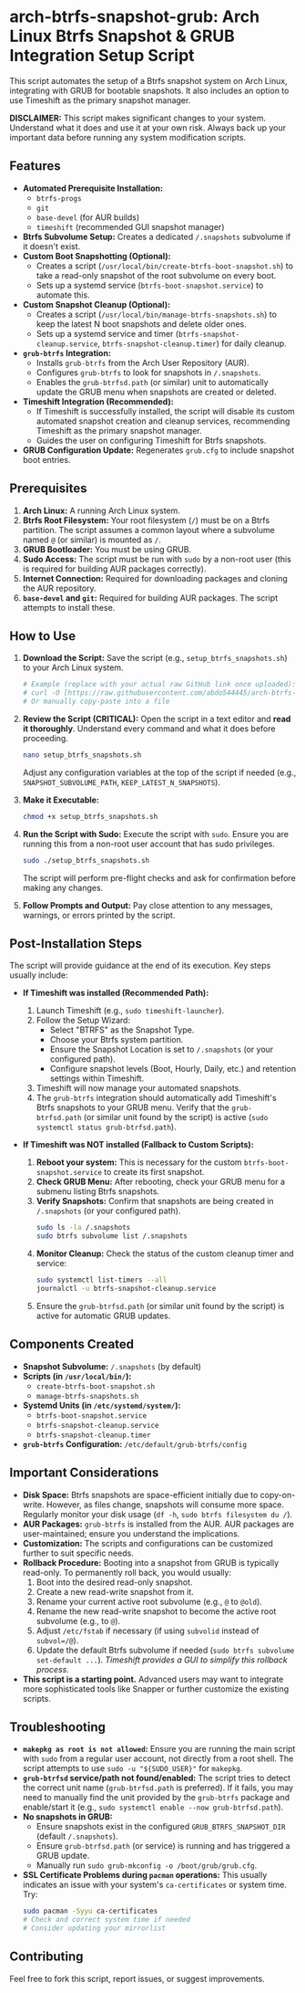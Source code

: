 # arch-btrfs-snapshot-grub: Arch Linux Btrfs Snapshot & GRUB Integration Setup Script

This script automates the setup of a Btrfs snapshot system on Arch Linux, integrating with GRUB for bootable snapshots. It also includes an option to use Timeshift as the primary snapshot manager.

**DISCLAIMER:** This script makes significant changes to your system. Understand what it does and use it at your own risk. Always back up your important data before running any system modification scripts.

## Features

* **Automated Prerequisite Installation:**
    * `btrfs-progs`
    * `git`
    * `base-devel` (for AUR builds)
    * `timeshift` (recommended GUI snapshot manager)
* **Btrfs Subvolume Setup:** Creates a dedicated `/.snapshots` subvolume if it doesn't exist.
* **Custom Boot Snapshotting (Optional):**
    * Creates a script (`/usr/local/bin/create-btrfs-boot-snapshot.sh`) to take a read-only snapshot of the root subvolume on every boot.
    * Sets up a systemd service (`btrfs-boot-snapshot.service`) to automate this.
* **Custom Snapshot Cleanup (Optional):**
    * Creates a script (`/usr/local/bin/manage-btrfs-snapshots.sh`) to keep the latest N boot snapshots and delete older ones.
    * Sets up a systemd service and timer (`btrfs-snapshot-cleanup.service`, `btrfs-snapshot-cleanup.timer`) for daily cleanup.
* **`grub-btrfs` Integration:**
    * Installs `grub-btrfs` from the Arch User Repository (AUR).
    * Configures `grub-btrfs` to look for snapshots in `/.snapshots`.
    * Enables the `grub-btrfsd.path` (or similar) unit to automatically update the GRUB menu when snapshots are created or deleted.
* **Timeshift Integration (Recommended):**
    * If Timeshift is successfully installed, the script will disable its custom automated snapshot creation and cleanup services, recommending Timeshift as the primary snapshot manager.
    * Guides the user on configuring Timeshift for Btrfs snapshots.
* **GRUB Configuration Update:** Regenerates `grub.cfg` to include snapshot boot entries.

## Prerequisites

1.  **Arch Linux:** A running Arch Linux system.
2.  **Btrfs Root Filesystem:** Your root filesystem (`/`) must be on a Btrfs partition. The script assumes a common layout where a subvolume named `@` (or similar) is mounted as `/`.
3.  **GRUB Bootloader:** You must be using GRUB.
4.  **Sudo Access:** The script must be run with `sudo` by a non-root user (this is required for building AUR packages correctly).
5.  **Internet Connection:** Required for downloading packages and cloning the AUR repository.
6.  **`base-devel` and `git`:** Required for building AUR packages. The script attempts to install these.

## How to Use

1.  **Download the Script:**
    Save the script (e.g., `setup_btrfs_snapshots.sh`) to your Arch Linux system.
    ```bash
    # Example (replace with your actual raw GitHub link once uploaded):
    # curl -O [https://raw.githubusercontent.com/abdo544445/arch-btrfs-snapshot-grub/main/setup_btrfs_snapshots.sh](https://raw.githubusercontent.com/abdo544445/arch-btrfs-snapshot-grub/main/setup_btrfs_snapshots.sh)
    # Or manually copy-paste into a file
    ```

2.  **Review the Script (CRITICAL):**
    Open the script in a text editor and **read it thoroughly**. Understand every command and what it does before proceeding.
    ```bash
    nano setup_btrfs_snapshots.sh
    ```
    Adjust any configuration variables at the top of the script if needed (e.g., `SNAPSHOT_SUBVOLUME_PATH`, `KEEP_LATEST_N_SNAPSHOTS`).

3.  **Make it Executable:**
    ```bash
    chmod +x setup_btrfs_snapshots.sh
    ```

4.  **Run the Script with Sudo:**
    Execute the script with `sudo`. Ensure you are running this from a non-root user account that has sudo privileges.
    ```bash
    sudo ./setup_btrfs_snapshots.sh
    ```
    The script will perform pre-flight checks and ask for confirmation before making any changes.

5.  **Follow Prompts and Output:**
    Pay close attention to any messages, warnings, or errors printed by the script.

## Post-Installation Steps

The script will provide guidance at the end of its execution. Key steps usually include:

* **If Timeshift was installed (Recommended Path):**
    1.  Launch Timeshift (e.g., `sudo timeshift-launcher`).
    2.  Follow the Setup Wizard:
        * Select "BTRFS" as the Snapshot Type.
        * Choose your Btrfs system partition.
        * Ensure the Snapshot Location is set to `/.snapshots` (or your configured path).
        * Configure snapshot levels (Boot, Hourly, Daily, etc.) and retention settings within Timeshift.
    3.  Timeshift will now manage your automated snapshots.
    4.  The `grub-btrfs` integration should automatically add Timeshift's Btrfs snapshots to your GRUB menu. Verify that the `grub-btrfsd.path` (or similar unit found by the script) is active (`sudo systemctl status grub-btrfsd.path`).

* **If Timeshift was NOT installed (Fallback to Custom Scripts):**
    1.  **Reboot your system:** This is necessary for the custom `btrfs-boot-snapshot.service` to create its first snapshot.
    2.  **Check GRUB Menu:** After rebooting, check your GRUB menu for a submenu listing Btrfs snapshots.
    3.  **Verify Snapshots:** Confirm that snapshots are being created in `/.snapshots` (or your configured path).
        ```bash
        sudo ls -la /.snapshots
        sudo btrfs subvolume list /.snapshots
        ```
    4.  **Monitor Cleanup:** Check the status of the custom cleanup timer and service:
        ```bash
        sudo systemctl list-timers --all
        journalctl -u btrfs-snapshot-cleanup.service
        ```
    5.  Ensure the `grub-btrfsd.path` (or similar unit found by the script) is active for automatic GRUB updates.

## Components Created

* **Snapshot Subvolume:** `/.snapshots` (by default)
* **Scripts (in `/usr/local/bin/`):**
    * `create-btrfs-boot-snapshot.sh`
    * `manage-btrfs-snapshots.sh`
* **Systemd Units (in `/etc/systemd/system/`):**
    * `btrfs-boot-snapshot.service`
    * `btrfs-snapshot-cleanup.service`
    * `btrfs-snapshot-cleanup.timer`
* **`grub-btrfs` Configuration:** `/etc/default/grub-btrfs/config`

## Important Considerations

* **Disk Space:** Btrfs snapshots are space-efficient initially due to copy-on-write. However, as files change, snapshots will consume more space. Regularly monitor your disk usage (`df -h`, `sudo btrfs filesystem du /`).
* **AUR Packages:** `grub-btrfs` is installed from the AUR. AUR packages are user-maintained; ensure you understand the implications.
* **Customization:** The scripts and configurations can be customized further to suit specific needs.
* **Rollback Procedure:** Booting into a snapshot from GRUB is typically read-only. To permanently roll back, you would usually:
    1.  Boot into the desired read-only snapshot.
    2.  Create a new read-write snapshot from it.
    3.  Rename your current active root subvolume (e.g., `@` to `@old`).
    4.  Rename the new read-write snapshot to become the active root subvolume (e.g., to `@`).
    5.  Adjust `/etc/fstab` if necessary (if using `subvolid` instead of `subvol=/@`).
    6.  Update the default Btrfs subvolume if needed (`sudo btrfs subvolume set-default ...`).
    *Timeshift provides a GUI to simplify this rollback process.*
* **This script is a starting point.** Advanced users may want to integrate more sophisticated tools like Snapper or further customize the existing scripts.

## Troubleshooting

* **`makepkg as root is not allowed`:** Ensure you are running the main script with `sudo` from a regular user account, not directly from a root shell. The script attempts to use `sudo -u "${SUDO_USER}"` for `makepkg`.
* **`grub-btrfsd` service/path not found/enabled:** The script tries to detect the correct unit name (`grub-btrfsd.path` is preferred). If it fails, you may need to manually find the unit provided by the `grub-btrfs` package and enable/start it (e.g., `sudo systemctl enable --now grub-btrfsd.path`).
* **No snapshots in GRUB:**
    * Ensure snapshots exist in the configured `GRUB_BTRFS_SNAPSHOT_DIR` (default `/.snapshots`).
    * Ensure `grub-btrfsd.path` (or service) is running and has triggered a GRUB update.
    * Manually run `sudo grub-mkconfig -o /boot/grub/grub.cfg`.
* **SSL Certificate Problems during `pacman` operations:** This usually indicates an issue with your system's `ca-certificates` or system time. Try:
    ```bash
    sudo pacman -Syyu ca-certificates
    # Check and correct system time if needed
    # Consider updating your mirrorlist
    ```

## Contributing

Feel free to fork this script, report issues, or suggest improvements.